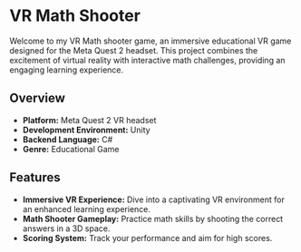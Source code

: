 # VR Math Shooter

Welcome to my VR Math shooter game, an immersive educational VR game designed for the Meta Quest 2 headset. This project combines the excitement of virtual reality with interactive math challenges, providing an engaging learning experience.

## Overview

- **Platform:** Meta Quest 2 VR headset
- **Development Environment:** Unity
- **Backend Language:** C#
- **Genre:** Educational Game

## Features

- **Immersive VR Experience:** Dive into a captivating VR environment for an enhanced learning experience.
- **Math Shooter Gameplay:** Practice math skills by shooting the correct answers in a 3D space.
- **Scoring System:** Track your performance and aim for high scores.
